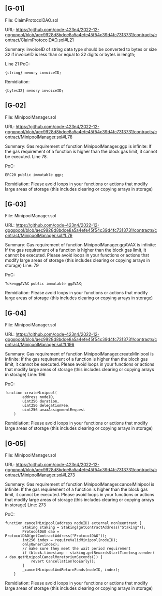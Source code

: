 ## [G-01]
File: ClaimProtocolDAO.sol

URL: https://github.com/code-423n4/2022-12-gogopool/blob/aec9928d8bdce8a5a4efe45f54c39d4fc7313731/contracts/contract/ClaimProtocolDAO.sol#L21

Summary: invoiceID of string data type should be converted to bytes or size 32 if invoiceID is less than or equal to 32 digits or bytes in length;

Line 21 PoC: 
```
{string} memory invoiceID;
```
Remidiation: 
```
{bytes32} memory invoiceID;
```

## [G-02]
File: MinipoolManager.sol

URL: https://github.com/code-423n4/2022-12-gogopool/blob/aec9928d8bdce8a5a4efe45f54c39d4fc7313731/contracts/contract/MinipoolManager.sol#L78 

Summary: Gas requirement of function MinipoolManager.ggp is infinite: If the gas requirement of a function is higher than the block gas limit, it cannot be executed. Line 78. 

PoC:
```
ERC20 public immutable ggp;
```

Remidiation: Please avoid loops in your functions or actions that modify large areas of storage (this includes clearing or copying arrays in storage)

## [G-03]
File: MinipoolManager.sol

URL: https://github.com/code-423n4/2022-12-gogopool/blob/aec9928d8bdce8a5a4efe45f54c39d4fc7313731/contracts/contract/MinipoolManager.sol#L79 

Summary: 
Gas requirement of function MinipoolManager.ggAVAX is infinite: If the gas requirement of a function is higher than the block gas limit, it cannot be executed. Please avoid loops in your functions or actions that modify large areas of storage (this includes clearing or copying arrays in storage)
Line: 79

PoC:
```
TokenggAVAX public immutable ggAVAX;
```

Remidiation: Please avoid loops in your functions or actions that modify large areas of storage (this includes clearing or copying arrays in storage)

## [G-04]
File: MinipoolManager.sol

URL: https://github.com/code-423n4/2022-12-gogopool/blob/aec9928d8bdce8a5a4efe45f54c39d4fc7313731/contracts/contract/MinipoolManager.sol#L196 

Summary: 
Gas requirement of function MinipoolManager.createMinipool is infinite: If the gas requirement of a function is higher than the block gas limit, it cannot be executed. Please avoid loops in your functions or actions that modify large areas of storage (this includes clearing or copying arrays in storage)
Line: 196

PoC:
```
function createMinipool(
		address nodeID,
		uint256 duration,
		uint256 delegationFee,
		uint256 avaxAssignmentRequest
	)
```

Remidiation: Please avoid loops in your functions or actions that modify large areas of storage (this includes clearing or copying arrays in storage)

## [G-05]
File: MinipoolManager.sol

URL: https://github.com/code-423n4/2022-12-gogopool/blob/aec9928d8bdce8a5a4efe45f54c39d4fc7313731/contracts/contract/MinipoolManager.sol#L273 

Summary: 
Gas requirement of function MinipoolManager.cancelMinipool is infinite: If the gas requirement of a function is higher than the block gas limit, it cannot be executed. Please avoid loops in your functions or actions that modify large areas of storage (this includes clearing or copying arrays in storage)
Line: 273

PoC:
```
function cancelMinipool(address nodeID) external nonReentrant {
		Staking staking = Staking(getContractAddress("Staking"));
		ProtocolDAO dao = ProtocolDAO(getContractAddress("ProtocolDAO"));
		int256 index = requireValidMinipool(nodeID);
		onlyOwner(index);
		// make sure they meet the wait period requirement
		if (block.timestamp - staking.getRewardsStartTime(msg.sender) < dao.getMinipoolCancelMoratoriumSeconds()) {
			revert CancellationTooEarly();
		}
		_cancelMinipoolAndReturnFunds(nodeID, index);
	}
```

Remidiation: Please avoid loops in your functions or actions that modify large areas of storage (this includes clearing or copying arrays in storage)
